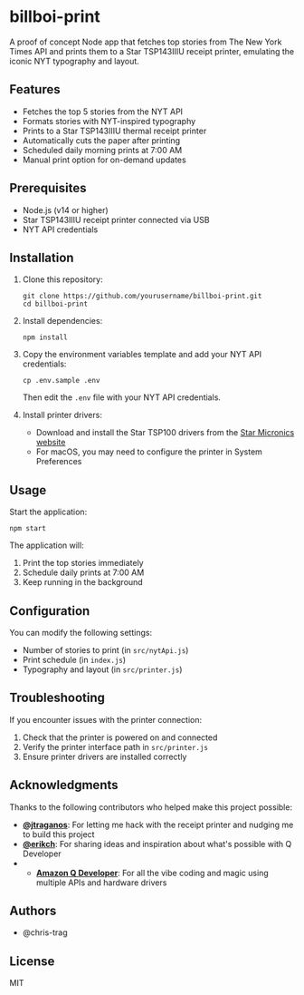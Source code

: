 # billboi-print

A proof of concept Node app that fetches top stories from The New York Times API and prints them to a Star TSP143IIIU receipt printer, emulating the iconic NYT typography and layout.

## Features

- Fetches the top 5 stories from the NYT API
- Formats stories with NYT-inspired typography
- Prints to a Star TSP143IIIU thermal receipt printer
- Automatically cuts the paper after printing
- Scheduled daily morning prints at 7:00 AM
- Manual print option for on-demand updates

## Prerequisites

- Node.js (v14 or higher)
- Star TSP143IIIU receipt printer connected via USB
- NYT API credentials

## Installation

1. Clone this repository:
   ```
   git clone https://github.com/yourusername/billboi-print.git
   cd billboi-print
   ```

2. Install dependencies:
   ```
   npm install
   ```

3. Copy the environment variables template and add your NYT API credentials:
   ```
   cp .env.sample .env
   ```
   Then edit the `.env` file with your NYT API credentials.

4. Install printer drivers:
   - Download and install the Star TSP100 drivers from the [Star Micronics website](https://www.starmicronics.com/support/default.aspx)
   - For macOS, you may need to configure the printer in System Preferences

## Usage

Start the application:
```
npm start
```

The application will:
1. Print the top stories immediately
2. Schedule daily prints at 7:00 AM
3. Keep running in the background

## Configuration

You can modify the following settings:
- Number of stories to print (in `src/nytApi.js`)
- Print schedule (in `index.js`)
- Typography and layout (in `src/printer.js`)

## Troubleshooting

If you encounter issues with the printer connection:
1. Check that the printer is powered on and connected
2. Verify the printer interface path in `src/printer.js`
3. Ensure printer drivers are installed correctly

## Acknowledgments

Thanks to the following contributors who helped make this project possible:

- **[@jtraganos](https://github.com/jtraganos)**: For letting me hack with the receipt printer and nudging me to build this project
- **[@erikch](https://github.com/erikch)**: For sharing ideas and inspiration about what's possible with Q Developer
- - **[Amazon Q Developer](https://aws.amazon.com/q/)**: For all the vibe coding and magic using multiple APIs and hardware drivers

## Authors
* @chris-trag

## License

MIT
